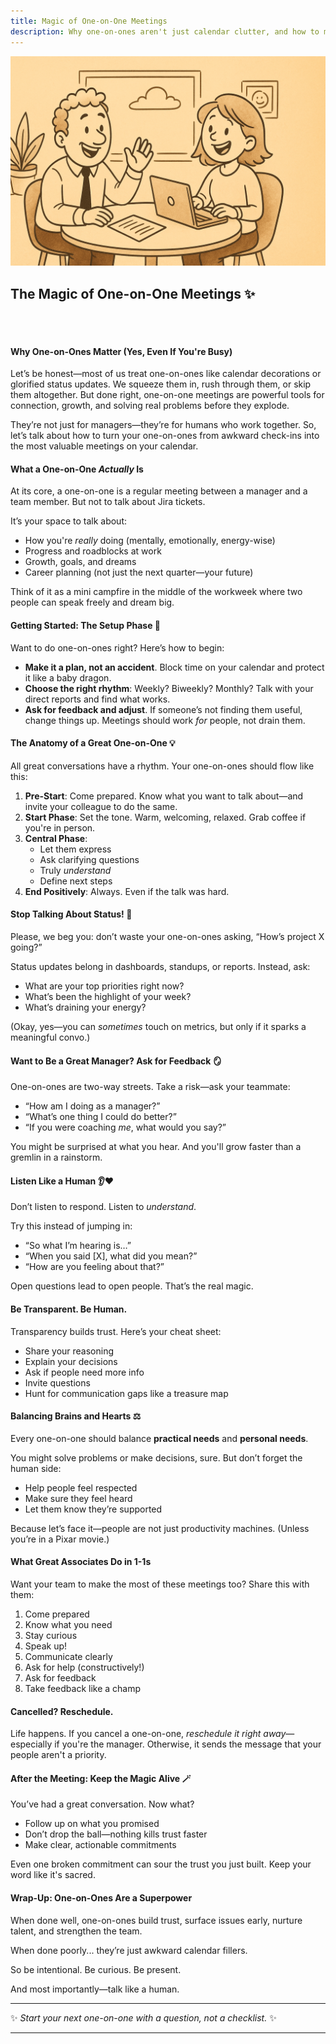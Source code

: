 ```yaml
---
title: Magic of One-on-One Meetings
description: Why one-on-ones aren't just calendar clutter, and how to make them your team's secret weapon.
---
```


![The Magic of One-on-One Meetings](/assets/magic-of-one-on-one-meetings.png)

## The Magic of One-on-One Meetings ✨
<br><br/>

#### Why One-on-Ones Matter (Yes, Even If You're Busy)
Let’s be honest—most of us treat one-on-ones like calendar decorations or glorified status updates. We squeeze them in, rush through them, or skip them altogether. But done right, one-on-one meetings are powerful tools for connection, growth, and solving real problems before they explode.

They’re not just for managers—they’re for humans who work together. So, let’s talk about how to turn your one-on-ones from awkward check-ins into the most valuable meetings on your calendar.


#### What a One-on-One *Actually* Is
At its core, a one-on-one is a regular meeting between a manager and a team member. But not to talk about Jira tickets.

It’s your space to talk about:

- How you're *really* doing (mentally, emotionally, energy-wise)
- Progress and roadblocks at work
- Growth, goals, and dreams
- Career planning (not just the next quarter—your future)

Think of it as a mini campfire in the middle of the workweek where two people can speak freely and dream big.


#### Getting Started: The Setup Phase 🔧
Want to do one-on-ones right? Here’s how to begin:

- **Make it a plan, not an accident**. Block time on your calendar and protect it like a baby dragon.
- **Choose the right rhythm**: Weekly? Biweekly? Monthly? Talk with your direct reports and find what works.
- **Ask for feedback and adjust**. If someone’s not finding them useful, change things up. Meetings should work *for* people, not drain them.

#### The Anatomy of a Great One-on-One 💡
All great conversations have a rhythm. Your one-on-ones should flow like this:

1. **Pre-Start**: Come prepared. Know what you want to talk about—and invite your colleague to do the same.
2. **Start Phase**: Set the tone. Warm, welcoming, relaxed. Grab coffee if you're in person.
3. **Central Phase**:
   - Let them express
   - Ask clarifying questions
   - Truly *understand*
   - Define next steps
4. **End Positively**: Always. Even if the talk was hard.

#### Stop Talking About Status! 🛑
Please, we beg you: don’t waste your one-on-ones asking, “How’s project X going?”

Status updates belong in dashboards, standups, or reports. Instead, ask:

- What are your top priorities right now?
- What’s been the highlight of your week?
- What’s draining your energy?

(Okay, yes—you can *sometimes* touch on metrics, but only if it sparks a meaningful convo.)

#### Want to Be a Great Manager? Ask for Feedback 🪞
One-on-ones are two-way streets. Take a risk—ask your teammate:

- “How am I doing as a manager?”
- “What’s one thing I could do better?”
- “If you were coaching *me*, what would you say?”

You might be surprised at what you hear. And you'll grow faster than a gremlin in a rainstorm.

#### Listen Like a Human 👂❤️
Don’t listen to respond. Listen to *understand*.

Try this instead of jumping in:

- “So what I’m hearing is…”
- “When you said [X], what did you mean?”
- “How are you feeling about that?”

Open questions lead to open people. That’s the real magic.


#### Be Transparent. Be Human.
Transparency builds trust. Here’s your cheat sheet:

- Share your reasoning
- Explain your decisions
- Ask if people need more info
- Invite questions
- Hunt for communication gaps like a treasure map

#### Balancing Brains and Hearts ⚖️
Every one-on-one should balance **practical needs** and **personal needs**.

You might solve problems or make decisions, sure. But don’t forget the human side:

- Help people feel respected
- Make sure they feel heard
- Let them know they’re supported

Because let’s face it—people are not just productivity machines. (Unless you’re in a Pixar movie.)

#### What Great Associates Do in 1-1s
Want your team to make the most of these meetings too? Share this with them:

1. Come prepared
2. Know what you need
3. Stay curious
4. Speak up!
5. Communicate clearly
6. Ask for help (constructively!)
7. Ask for feedback
8. Take feedback like a champ

#### Cancelled? Reschedule.
Life happens. If you cancel a one-on-one, *reschedule it right away*—especially if you're the manager. Otherwise, it sends the message that your people aren't a priority.

#### After the Meeting: Keep the Magic Alive 🪄
You’ve had a great conversation. Now what?

- Follow up on what you promised
- Don’t drop the ball—nothing kills trust faster
- Make clear, actionable commitments

Even one broken commitment can sour the trust you just built. Keep your word like it's sacred.

#### Wrap-Up: One-on-Ones Are a Superpower
When done well, one-on-ones build trust, surface issues early, nurture talent, and strengthen the team.

When done poorly... they’re just awkward calendar fillers.

So be intentional. Be curious. Be present.

And most importantly—talk like a human.

---

✨ _Start your next one-on-one with a question, not a checklist._ ✨

---
